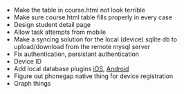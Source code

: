 *	Make the table in course.html not look terrible
*	Make sure course.html table fills properly in every case
*	Design student detail page
*	Allow task attempts from mobile
*	Make a syncing solution for the local (device) sqlite db to upload/download from the remote mysql server
*	Fix authentication, persistant authentication
*	Device ID
*	Add local database plugins [iOS](https://github.com/pgsqlite/PG-SQLitePlugin-iOS), [Android](https://github.com/pgsqlite/PG-SQLitePlugin-Android)
*	Figure out phonegap native thing for device registration
*	Graph things
